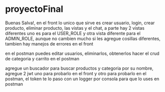 # proyectoFinal

Buenas Salva!, en el front lo unico que sirve es crear usuario, login, crear producto, eliminar producto, las vistas y el chat, a parte hay 2 vistas diferentes 
uno es para el USER_ROLE y otra vista diferente para el ADMIN_ROLE, aunque no cambien mucho si les agregue cosillas diferentes, tambien hay manejos de errores en el front


en el postman puedes editar usuarios, eliminarlos, obtenerlos
hacer el crud de categoria y carrito en el postman

agregue un buscador para buscar productos y categoria por su nombre, agregue 2 jwt uno para probarlo en el front y otro para probarlo en el postman, el token te lo paso 
con un logger por consola para que lo uses en postman
